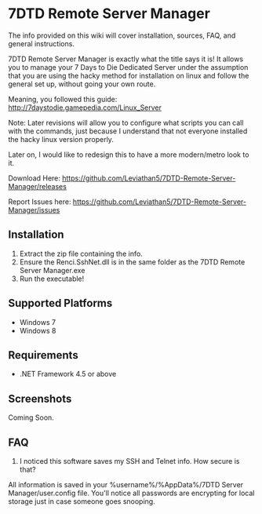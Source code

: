 # 7DTD Remote Server Manager
The info provided on this wiki will cover installation, sources, FAQ, and general instructions.

7DTD Remote Server Manager is exactly what the title says it is! It allows you to manage your 7 Days to Die Dedicated Server under the assumption that you are using the hacky method for installation on linux and follow the general set up, without going your own route.

Meaning, you followed this guide: http://7daystodie.gamepedia.com/Linux_Server

Note: Later revisions will allow you to configure what scripts you can call with the commands, just because I understand that not everyone installed the hacky linux version properly.

Later on, I would like to redesign this to have a more modern/metro look to it.

Download Here: https://github.com/Leviathan5/7DTD-Remote-Server-Manager/releases

Report Issues here: https://github.com/Leviathan5/7DTD-Remote-Server-Manager/issues

## Installation
1. Extract the zip file containing the info.
2. Ensure the Renci.SshNet.dll is in the same folder as the 7DTD Remote Server Manager.exe
3. Run the executable!

## Supported Platforms
* Windows 7
* Windows 8

## Requirements
* .NET Framework 4.5 or above

## Screenshots
Coming Soon.

## FAQ
1. I noticed this software saves my SSH and Telnet info. How secure is that?

All information is saved in your %username%/%AppData%/7DTD Server Manager/user.config file.
You'll notice all passwords are encrypting for local storage just in case someone goes snooping.
